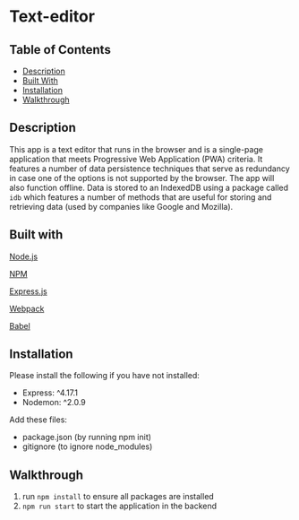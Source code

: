 # Text-editor

## Table of Contents
- [Description](#description)
- [Built With](#built-with)
- [Installation](#installation)
- [Walkthrough](#walkthrough)

## Description

This app is a text editor that runs in the browser and is a single-page application that meets Progressive Web Application (PWA) criteria. It features a number of data persistence techniques that serve as redundancy in case one of the options is not supported by the browser. The app will also function offline. Data is stored to an IndexedDB using a package called ```idb``` which features a number of methods that are useful for storing and retrieving data (used by companies like Google and Mozilla).

## Built with

<p><a href="https://nodejs.org/">Node.js</a></p>
<p><a href="https://www.npmjs.com/">NPM</a></p>
<p><a href="https://www.npmjs.com/package/express">Express.js</a></p>
<p><a href="https://webpack.js.org/">Webpack</a></p>
<p><a href="https://babeljs.io/">Babel</a></p>

## Installation

Please install the following if you have not installed:
* Express: ^4.17.1
* Nodemon: ^2.0.9

Add these files:
* package.json (by running npm init)
* gitignore (to ignore node_modules)

## Walkthrough

1. run ```npm install``` to ensure all packages are installed
2. ```npm run start``` to start the application in the backend 